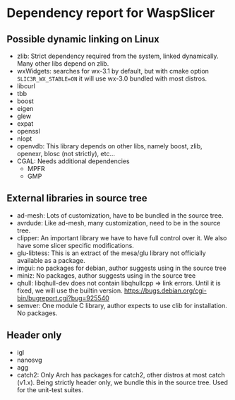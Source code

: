# Dependency report for WaspSlicer
## Possible dynamic linking on Linux
* zlib: Strict dependency required from the system, linked dynamically. Many other libs depend on zlib.
* wxWidgets: searches for wx-3.1 by default, but with cmake option `SLIC3R_WX_STABLE=ON` it will use wx-3.0 bundled with most distros.
* libcurl
* tbb
* boost
* eigen
* glew
* expat
* openssl
* nlopt
* openvdb: This library depends on other libs, namely boost, zlib, openexr, blosc (not strictly), etc... 
* CGAL: Needs additional dependencies
    * MPFR 
    * GMP

## External libraries in source tree
* ad-mesh: Lots of customization, have to be bundled in the source tree.
* avrdude: Like ad-mesh, many customization, need to be in the source tree.
* clipper: An important library we have to have full control over it. We also have some slicer specific modifications.
* glu-libtess: This is an extract of the mesa/glu library not officially available as a package.
* imgui: no packages for debian, author suggests using in the source tree
* miniz: No packages, author suggests using in the source tree
* qhull: libqhull-dev does not contain libqhullcpp => link errors. Until it is fixed, we will use the builtin version. https://bugs.debian.org/cgi-bin/bugreport.cgi?bug=925540
* semver: One module C library, author expects to use clib for installation. No packages.

## Header only
* igl
* nanosvg
* agg
* catch2: Only Arch has packages for catch2, other distros at most catch (v1.x). Being strictly header only, we bundle this in the source tree. Used for the unit-test suites.


